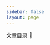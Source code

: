 ```yaml
---
sidebar: false
layout: page
---
```


<script setup>
import { ref } from 'vue'
import Directory from '../support/directory.vue'
import { useData } from 'vitepress'
import { useSidebar } from 'vitepress/dist/client/theme-default/composables/sidebar'

const page = import('./jdk_support.md')


const data = useData()
page.then( res => {
console.log(new Date(res.__pageData.lastUpdated).toLocaleString(data.lang.value))
})

const { sidebar } = useSidebar()
const sidebarGroups = ref([...sidebar.value.map(item => [...item.items])])
console.log(sidebar.value.map(item => [...item.items.map(subItem => [...item.items])]))

</script>


文章目录 :tada:

<Directory :sidebarGroups="sidebarGroups" />



